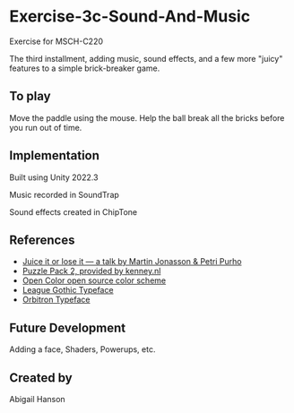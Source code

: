 # Exercise-3c-Sound-And-Music

Exercise for MSCH-C220

The third installment, adding music, sound effects, and a few more "juicy" features to a simple brick-breaker game.

## To play

Move the paddle using the mouse. Help the ball break all the bricks before you run out of time.


## Implementation

Built using Unity 2022.3

Music recorded in SoundTrap

Sound effects created in ChipTone

## References
 * [Juice it or lose it — a talk by Martin Jonasson & Petri Purho](https://www.youtube.com/watch?v=Fy0aCDmgnxg)
 * [Puzzle Pack 2, provided by kenney.nl](https://kenney.nl/assets/puzzle-pack-2)
 * [Open Color open source color scheme](https://yeun.github.io/open-color/)
 * [League Gothic Typeface](https://www.theleagueofmoveabletype.com/league-gothic)
 * [Orbitron Typeface](https://www.theleagueofmoveabletype.com/orbitron)
 
 ## Future Development

Adding a face, Shaders, Powerups, etc.

## Created by 

Abigail Hanson
